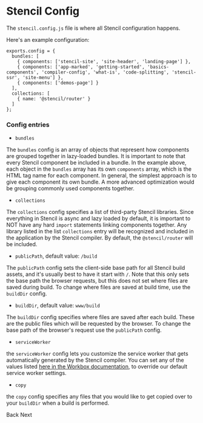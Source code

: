 # Stencil Config

The `stencil.config.js` file is where all Stencil configuration happens.

Here's an example configuration:

```
exports.config = {
  bundles: [
    { components: ['stencil-site', 'site-header', 'landing-page'] },
    { components: ['app-marked', 'getting-started', 'basics-components', 'compiler-config', 'what-is', 'code-splitting', 'stencil-ssr', 'site-menu'] },
    { components: ['demos-page'] }
  ],
  collections: [
    { name: '@stencil/router' }
  ]
};
```

### Config entries

- `bundles`

The `bundles` config is an array of objects that represent how components are grouped together in lazy-loaded bundles. It is important to note that every Stencil component be included in a bundle. In the example above, each object in the `bundles` array has its own `components` array, which is the HTML tag name for each component. In general, the simplest approach is to give each component its own bundle. A more advanced optimization would be grouping commonly used components together.

- `collections`

The `collections` config specifies a list of third-party Stencil libraries. Since everything in Stencil is async and lazy loaded by default, it is important to NOT have any hard `import` statements linking components together. Any library listed in the list `collections` entry will be recognized and included in the application by the Stencil compiler. By default, the `@stencil/router` will be included.

- `publicPath`, default value: `/build`

The `publicPath` config sets the client-side base path for all Stencil build assets, and it's usually best to have it start with `/`. Note that this only sets the base path the browser requests, but this does not set where files are saved during build. To change where files are saved at build time, use the `buildDir` config.

- `buildDir`,  default value: `www/build`

The `buildDir` config specifies where files are saved after each build. These are the public files which will be requested by the browser. To change the base path of the browser's request use the `publicPath` config.

- `serviceWorker`

the `serviceWorker` config lets you customize the service worker that gets automatically generated by the Stencil compiler. You can
set any of the values listed [here in the Workbox documentation](https://workboxjs.org/reference-docs/latest/module-workbox-build.html#.Configuration), to override our default service worker settings.

-  `copy`

the `copy` config specifies any files that you would like to
get copied over to your `buildDir` when a build is performed.

<stencil-route-link url="/docs/component-lifecycle" router="#router" custom="true" class="backButton">
  Back
</stencil-route-link>

<stencil-route-link url="/docs/prerendering" custom="true" class="nextButton">
  Next
</stencil-route-link>